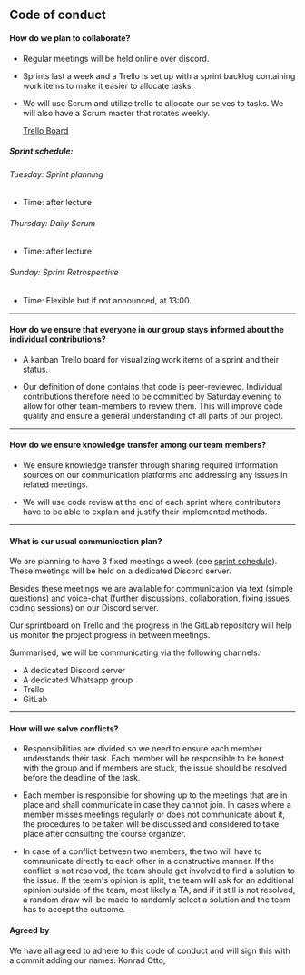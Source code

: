## Code of conduct

#### How do we plan to collaborate?
* Regular meetings will be held online over discord.

* Sprints last a week and a Trello is set up with a sprint backlog containing work items to make it easier to allocate tasks.

* We will use Scrum and utilize trello to allocate our selves to tasks. We will also have a Scrum master that rotates weekly.

    [Trello Board](https://trello.com/b/IhibG1ul)
##### Sprint schedule: 

###### Tuesday: Sprint planning
* Time: after lecture

###### Thursday: Daily Scrum
* Time: after lecture

###### Sunday: Sprint Retrospective
* Time: Flexible but if not announced, at 13:00.


______

#### How do we ensure that everyone in our group stays informed about the individual contributions?
* A kanban Trello board for visualizing work items of a sprint and their status.

* Our definition of done contains that code is peer-reviewed. Individual contributions therefore need to be committed by Saturday evening to allow for other team-members to review them. This will improve code quality and ensure a general understanding of all parts of our project.
______

#### How do we ensure knowledge transfer among our team members?
* We ensure knowledge transfer through sharing required information sources on our communication platforms and addressing any issues in related meetings.

* We will use code review at the end of each sprint where contributors have to be able to explain and justify their implemented methods.  

______

#### What is our usual communication plan?

We are planning to have 3 fixed meetings a week (see [sprint schedule](#sprint-schedule)). These meetings will be held on a dedicated Discord server.

Besides these meetings we are available for communication via text (simple questions) and voice-chat (further discussions, collaboration, fixing issues, coding sessions) on our Discord server.

Our sprintboard on Trello and the progress in the GitLab repository will help us monitor the project progress in between meetings.

Summarised, we will be communicating via the following channels:
- A dedicated Discord server
- A dedicated Whatsapp group
- Trello
- GitLab

______

#### How will we solve conflicts? 

* Responsibilities are divided so we need to ensure each member understands their task. Each member will be responsible to be honest with the group and if members are stuck, the issue should be resolved before the deadline of the task. 

* Each member is responsible for showing up to the meetings that are in place and shall communicate in case they cannot join. In cases where a member misses meetings regularly or does not communicate about it, the procedures to be taken will be discussed and considered to take place after consulting the course organizer.

* In case of a conflict between two members, the two will have to communicate directly to each other in a constructive manner. If the conflict is not resolved, the team should get involved to find a solution to the issue. If the team's opinion is split, the team will ask for an additional opinion outside of the team, most likely a TA, and if it still is not resolved, a random draw will be made to randomly select a solution and the team has to accept the outcome.


#### Agreed by

We have all agreed to adhere to this code of conduct and will sign this with a commit adding our names:
Konrad Otto, 
